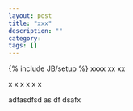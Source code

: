 ```yaml
---
layout: post
title: "xxx"
description: ""
category: 
tags: []
---
```

{% include JB/setup %}
xxxx
xx
xx


x
x
x
x
x
x

adfasdfsd
as
df
dsafx

